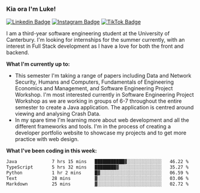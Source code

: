 ### Kia ora I'm Luke!

[![Linkedin Badge](https://img.shields.io/badge/-LinkedIn-0e76a8?style=flat-square&logo=Linkedin&logoColor=white)](https://www.linkedin.com/in/luke-stynes/)
[![Instagram Badge](https://img.shields.io/badge/-Instagram-e4405f?style=flat-square&logo=Instagram&logoColor=white)](https://www.instagram.com/luke.stynes/)
[![TikTok Badge](https://img.shields.io/badge/TikTok-Follow-blue)](https://www.tiktok.com/@luke_stynes)

I am a third-year software engineering student at the University of Canterbury. I'm looking for internships for the summer currently, with an interest in Full Stack development as I have a love for both the front and backend.

**What I'm currently up to:**
- This semester I'm taking a range of papers including Data and Network Security, Humans and Computers, Fundamentals of Engineering Economics and Management, and Software Engineering Project Workshop. I'm most interested currently in Software Engineering Project Workshop as we are working in groups of 6-7 throughout the entire semester to create a Java application. The application is centred around viewing and analysing Crash Data.
- In my spare time I'm learning more about web development and all the different frameworks and tools. I'm in the process of creating a developer portfolio website to showcase my projects and to get more practice with web design.


**What I've been coding in this week:**
<!--START_SECTION:waka-->

```txt
Java             7 hrs 15 mins   ███████████▓░░░░░░░░░░░░░   46.22 %
TypeScript       5 hrs 32 mins   ████████▓░░░░░░░░░░░░░░░░   35.27 %
Python           1 hr 2 mins     █▓░░░░░░░░░░░░░░░░░░░░░░░   06.59 %
Text             28 mins         ▓░░░░░░░░░░░░░░░░░░░░░░░░   03.06 %
Markdown         25 mins         ▓░░░░░░░░░░░░░░░░░░░░░░░░   02.72 %
```

<!--END_SECTION:waka-->
